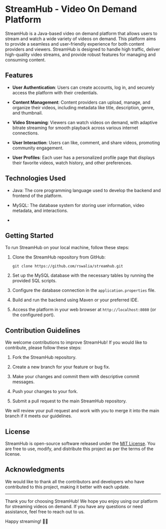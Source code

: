 # StreamHub - Video On Demand Platform

StreamHub is a Java-based video on demand platform that allows users to stream and watch a wide variety of videos on demand. This platform aims to provide a seamless and user-friendly experience for both content providers and viewers. StreamHub is designed to handle high traffic, deliver high-quality video streams, and provide robust features for managing and consuming content.

## Features

- **User Authentication**: Users can create accounts, log in, and securely access the platform with their credentials.

- **Content Management**: Content providers can upload, manage, and organize their videos, including metadata like title, description, genre, and thumbnail.

- **Video Streaming**: Viewers can watch videos on demand, with adaptive bitrate streaming for smooth playback across various internet connections.

- **User Interaction**: Users can like, comment, and share videos, promoting community engagement.

- **User Profiles**: Each user has a personalized profile page that displays their favorite videos, watch history, and other preferences.

## Technologies Used

- Java: The core programming language used to develop the backend and frontend of the platform.

- MySQL: The database system for storing user information, video metadata, and interactions.
- 
## Getting Started

To run StreamHub on your local machine, follow these steps:

1. Clone the StreamHub repository from GitHub:

   ```
   git clone https://github.com/rswalia/streamhub.git
   ```

2. Set up the MySQL database with the necessary tables by running the provided SQL scripts.

3. Configure the database connection in the `application.properties` file.

4. Build and run the backend using Maven or your preferred IDE.

5. Access the platform in your web browser at `http://localhost:8080` (or the configured port).

## Contribution Guidelines

We welcome contributions to improve StreamHub! If you would like to contribute, please follow these steps:

1. Fork the StreamHub repository.

2. Create a new branch for your feature or bug fix.

3. Make your changes and commit them with descriptive commit messages.

4. Push your changes to your fork.

5. Submit a pull request to the main StreamHub repository.

We will review your pull request and work with you to merge it into the main branch if it meets our guidelines.

## License

StreamHub is open-source software released under the [MIT License](LICENSE.md). You are free to use, modify, and distribute this project as per the terms of the license.

## Acknowledgments

We would like to thank all the contributors and developers who have contributed to this project, making it better with each update.

---

Thank you for choosing StreamHub! We hope you enjoy using our platform for streaming videos on demand. If you have any questions or need assistance, feel free to reach out to us.

Happy streaming! 🎥🍿
